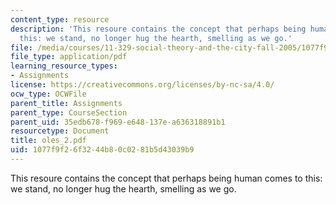 ```yaml
---
content_type: resource
description: 'This resoure contains the concept that perhaps being human comes to
  this: we stand, no longer hug the hearth, smelling as we go.'
file: /media/courses/11-329-social-theory-and-the-city-fall-2005/1077f9f26f3244b80c0281b5d43039b9_oles_2.pdf
file_type: application/pdf
learning_resource_types:
- Assignments
license: https://creativecommons.org/licenses/by-nc-sa/4.0/
ocw_type: OCWFile
parent_title: Assignments
parent_type: CourseSection
parent_uid: 35edb678-f969-e648-137e-a636318891b1
resourcetype: Document
title: oles_2.pdf
uid: 1077f9f2-6f32-44b8-0c02-81b5d43039b9
---
```

This resoure contains the concept that perhaps being human comes to this: we stand, no longer hug the hearth, smelling as we go.
